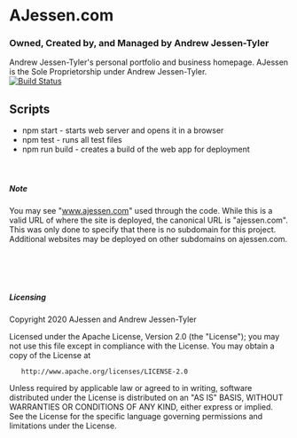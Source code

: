 # AJessen.com

### Owned, Created by, and Managed by Andrew Jessen-Tyler

Andrew Jessen-Tyler's personal portfolio and business homepage. AJessen is the Sole Proprietorship under Andrew Jessen-Tyler. <br>
[![Build Status](https://travis-ci.com/andrewtyl/www.ajessen.com.svg?branch=master)](https://travis-ci.com/andrewtyl/www.ajessen.com)

## Scripts

- npm start - starts web server and opens it in a browser
- npm test - runs all test files
- npm run build - creates a build of the web app for deployment
  <br><br><br>

##### Note

You may see "www.ajessen.com" used through the code. While this is a valid URL of where the site is deployed, the canonical URL is "ajessen.com". This was only done to specify that there is no subdomain for this project. Additional websites may be deployed on other subdomains on ajessen.com.
<br><br><br><br><br>

##### Licensing

Copyright 2020 AJessen and Andrew Jessen-Tyler

Licensed under the Apache License, Version 2.0 (the "License");
you may not use this file except in compliance with the License.
You may obtain a copy of the License at

       http://www.apache.org/licenses/LICENSE-2.0

Unless required by applicable law or agreed to in writing, software
distributed under the License is distributed on an "AS IS" BASIS,
WITHOUT WARRANTIES OR CONDITIONS OF ANY KIND, either express or implied.
See the License for the specific language governing permissions and
limitations under the License.
